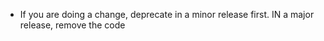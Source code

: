 - If you are doing a change, deprecate in a minor release first. IN a major release, remove the code 